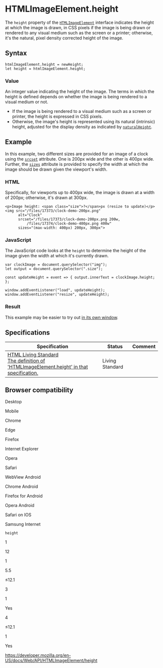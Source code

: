 HTMLImageElement.height
=======================

The `height` property of the [`HTMLImageElement`](../htmlimageelement) interface indicates the height at which the image is drawn, in <span class="page-not-created">CSS pixels</span> if the image is being drawn or rendered to any visual medium such as the screen or a printer; otherwise, it's the natural, pixel density corrected height of the image.

Syntax
------

    htmlImageElement.height = newHeight;
    let height = htmlImageElement.height;

### Value

An integer value indicating the height of the image. The terms in which the height is defined depends on whether the image is being rendered to a visual medium or not.

-   If the image is being rendered to a visual medium such as a screen or printer, the height is expressed in <span class="page-not-created">CSS pixels</span>.
-   Otherwise, the image's height is represented using its natural (intrinsic) height, adjusted for the display density as indicated by [`naturalHeight`](naturalheight).

Example
-------

In this example, two different sizes are provided for an image of a clock using the [`srcset`](https://developer.mozilla.org/en-US/docs/Web/HTML/Element/img#attr-srcset) attribute. One is 200px wide and the other is 400px wide. Further, the [`sizes`](https://developer.mozilla.org/en-US/docs/Web/HTML/Element/img#attr-sizes) attribute is provided to specify the width at which the image should be drawn given the viewport's width.

### HTML

Specifically, for viewports up to 400px wide, the image is drawn at a width of 200px; otherwise, it's drawn at 300px.

    <p>Image height: <span class="size">?</span>px (resize to update)</p>
    <img src="/files/17373/clock-demo-200px.png"
          alt="Clock"
          srcset="/files/17373/clock-demo-200px.png 200w,
              /files/17374/clock-demo-400px.png 400w"
          sizes="(max-width: 400px) 200px, 300px">

### JavaScript

The JavaScript code looks at the `height` to determine the height of the image given the width at which it's currently drawn.

    var clockImage = document.querySelector("img");
    let output = document.querySelector(".size");

    const updateHeight = event => { output.innerText = clockImage.height; };

    window.addEventListener("load", updateHeight);
    window.addEventListener("resize", updateHeight);

### Result

This example may be easier to try out [in its own window](https://yari-demos.prod.mdn.mozit.cloud/en-US/docs/Web/API/HTMLImageElement/height/_samples_/Example).

Specifications
--------------

<table><thead><tr class="header"><th>Specification</th><th>Status</th><th>Comment</th></tr></thead><tbody><tr class="odd"><td><a href="https://html.spec.whatwg.org/multipage/#dom-img-height">HTML Living Standard<br />
<span class="small">The definition of 'HTMLImageElement.height' in that specification.</span></a></td><td><span class="spec-living">Living Standard</span></td><td></td></tr></tbody></table>

Browser compatibility
---------------------

Desktop

Mobile

Chrome

Edge

Firefox

Internet Explorer

Opera

Safari

WebView Android

Chrome Android

Firefox for Android

Opera Android

Safari on IOS

Samsung Internet

`height`

1

12

1

5.5

≤12.1

3

1

Yes

4

≤12.1

1

Yes

<a href="https://developer.mozilla.org/en-US/docs/Web/API/HTMLImageElement/height" class="_attribution-link">https://developer.mozilla.org/en-US/docs/Web/API/HTMLImageElement/height</a>
